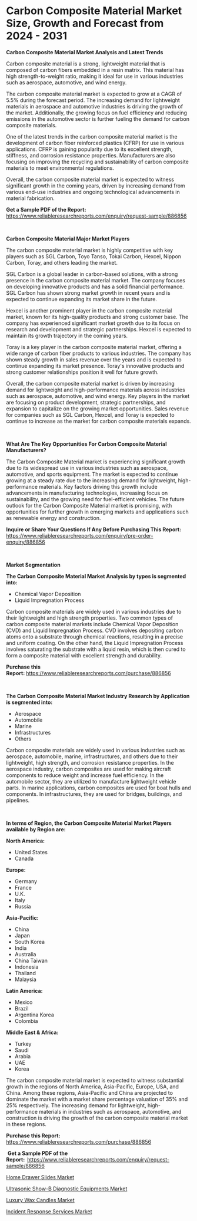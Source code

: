<p><h1>Carbon Composite Material Market Size, Growth and Forecast from 2024 - 2031</h1></p><p><strong>Carbon Composite Material Market Analysis and Latest Trends</strong></p>
<p><p>Carbon composite material is a strong, lightweight material that is composed of carbon fibers embedded in a resin matrix. This material has high strength-to-weight ratio, making it ideal for use in various industries such as aerospace, automotive, and wind energy.</p><p>The carbon composite material market is expected to grow at a CAGR of 5.5% during the forecast period. The increasing demand for lightweight materials in aerospace and automotive industries is driving the growth of the market. Additionally, the growing focus on fuel efficiency and reducing emissions in the automotive sector is further fueling the demand for carbon composite materials.</p><p>One of the latest trends in the carbon composite material market is the development of carbon fiber reinforced plastics (CFRP) for use in various applications. CFRP is gaining popularity due to its excellent strength, stiffness, and corrosion resistance properties. Manufacturers are also focusing on improving the recycling and sustainability of carbon composite materials to meet environmental regulations.</p><p>Overall, the carbon composite material market is expected to witness significant growth in the coming years, driven by increasing demand from various end-use industries and ongoing technological advancements in material fabrication.</p></p>
<p><strong>Get a Sample PDF of the Report:&nbsp;</strong> <a href="https://www.reliableresearchreports.com/enquiry/request-sample/886856">https://www.reliableresearchreports.com/enquiry/request-sample/886856</a></p>
<p>&nbsp;</p>
<p><strong>Carbon Composite Material Major Market Players</strong></p>
<p><p>The carbon composite material market is highly competitive with key players such as SGL Carbon, Toyo Tanso, Tokai Carbon, Hexcel, Nippon Carbon, Toray, and others leading the market. </p><p>SGL Carbon is a global leader in carbon-based solutions, with a strong presence in the carbon composite material market. The company focuses on developing innovative products and has a solid financial performance. SGL Carbon has shown strong market growth in recent years and is expected to continue expanding its market share in the future.</p><p>Hexcel is another prominent player in the carbon composite material market, known for its high-quality products and strong customer base. The company has experienced significant market growth due to its focus on research and development and strategic partnerships. Hexcel is expected to maintain its growth trajectory in the coming years.</p><p>Toray is a key player in the carbon composite material market, offering a wide range of carbon fiber products to various industries. The company has shown steady growth in sales revenue over the years and is expected to continue expanding its market presence. Toray's innovative products and strong customer relationships position it well for future growth.</p><p>Overall, the carbon composite material market is driven by increasing demand for lightweight and high-performance materials across industries such as aerospace, automotive, and wind energy. Key players in the market are focusing on product development, strategic partnerships, and expansion to capitalize on the growing market opportunities. Sales revenue for companies such as SGL Carbon, Hexcel, and Toray is expected to continue to increase as the market for carbon composite materials expands.</p></p>
<p>&nbsp;</p>
<p><strong>What Are The Key Opportunities For Carbon Composite Material Manufacturers?</strong></p>
<p><p>The Carbon Composite Material market is experiencing significant growth due to its widespread use in various industries such as aerospace, automotive, and sports equipment. The market is expected to continue growing at a steady rate due to the increasing demand for lightweight, high-performance materials. Key factors driving this growth include advancements in manufacturing technologies, increasing focus on sustainability, and the growing need for fuel-efficient vehicles. The future outlook for the Carbon Composite Material market is promising, with opportunities for further growth in emerging markets and applications such as renewable energy and construction.</p></p>
<p><strong>Inquire or Share Your Questions If Any Before Purchasing This Report:</strong> <a href="https://www.reliableresearchreports.com/enquiry/pre-order-enquiry/886856">https://www.reliableresearchreports.com/enquiry/pre-order-enquiry/886856</a></p>
<p>&nbsp;</p>
<p><strong>Market Segmentation</strong></p>
<p><strong>The Carbon Composite Material Market Analysis by types is segmented into:</strong></p>
<p><ul><li>Chemical Vapor Deposition</li><li>Liquid Impregnation Process</li></ul></p>
<p><p>Carbon composite materials are widely used in various industries due to their lightweight and high strength properties. Two common types of carbon composite material markets include Chemical Vapor Deposition (CVD) and Liquid Impregnation Process. CVD involves depositing carbon atoms onto a substrate through chemical reactions, resulting in a precise and uniform coating. On the other hand, the Liquid Impregnation Process involves saturating the substrate with a liquid resin, which is then cured to form a composite material with excellent strength and durability.</p></p>
<p><strong>Purchase this Report:&nbsp;</strong><a href="https://www.reliableresearchreports.com/purchase/886856">https://www.reliableresearchreports.com/purchase/886856</a></p>
<p>&nbsp;</p>
<p><strong>The Carbon Composite Material Market Industry Research by Application is segmented into:</strong></p>
<p><ul><li>Aerospace</li><li>Automobile</li><li>Marine</li><li>Infrastructures</li><li>Others</li></ul></p>
<p><p>Carbon composite materials are widely used in various industries such as aerospace, automobile, marine, infrastructures, and others due to their lightweight, high strength, and corrosion resistance properties. In the aerospace industry, carbon composites are used for making aircraft components to reduce weight and increase fuel efficiency. In the automobile sector, they are utilized to manufacture lightweight vehicle parts. In marine applications, carbon composites are used for boat hulls and components. In infrastructures, they are used for bridges, buildings, and pipelines.</p></p>
<p>&nbsp;</p>
<p><strong>In terms of Region, the Carbon Composite Material Market Players available by Region are:</strong></p>
<p>
    <p> <strong> North America: </strong>
        <ul>
            <li>United States</li>
            <li>Canada</li>
        </ul>
        </p> 
    <p> <strong> Europe: </strong>
        <ul>
            <li>Germany</li>
            <li>France</li>
            <li>U.K.</li>
            <li>Italy</li>
            <li>Russia</li>
        </ul>
        </p> 
    <p> <strong> Asia-Pacific: </strong>
        <ul>
            <li>China</li>
            <li>Japan</li>
            <li>South Korea</li>
            <li>India</li>
            <li>Australia</li>
            <li>China Taiwan</li>
            <li>Indonesia</li>
            <li>Thailand</li>
            <li>Malaysia</li>
        </ul>
        </p> 
    <p> <strong> Latin America: </strong>
        <ul>
            <li>Mexico</li>
            <li>Brazil</li>
            <li>Argentina Korea</li>
            <li>Colombia</li>
        </ul>
        </p> 
    <p> <strong> Middle East & Africa: </strong>
        <ul>
            <li>Turkey</li>
            <li>Saudi</li>
            <li>Arabia</li>
            <li>UAE</li>
            <li>Korea</li>
        </ul>
    </p>
    </p>
<p><p>The carbon composite material market is expected to witness substantial growth in the regions of North America, Asia-Pacific, Europe, USA, and China. Among these regions, Asia-Pacific and China are projected to dominate the market with a market share percentage valuation of 35% and 25% respectively. The increasing demand for lightweight, high-performance materials in industries such as aerospace, automotive, and construction is driving the growth of the carbon composite material market in these regions.</p></p>
<p><strong>Purchase this Report: </strong><a href="https://www.reliableresearchreports.com/purchase/886856">https://www.reliableresearchreports.com/purchase/886856</a></p>
<p>&nbsp;<strong>Get a Sample PDF of the Report:&nbsp;&nbsp;</strong><a href="https://www.reliableresearchreports.com/enquiry/request-sample/886856">https://www.reliableresearchreports.com/enquiry/request-sample/886856</a></p>
<p><strong></strong></p>
<p><p><a href="https://view.publitas.com/reportprime-1/home-drawer-slides-market-research-report-the-key-to-successful-business-strategy-forecasted-for-period-from-2023-2030/">Home Drawer Slides Market</a></p><p><a href="https://spotless-saver-8fd.notion.site/Ultrasonic-Show-B-Diagnostic-Equipments-Market-Size-Market-Trends-and-Growth-Outlook-forecasted-fo-c7ec58d46a764553b321a87b0975a067">Ultrasonic Show-B Diagnostic Equipments Market</a></p><p><a href="https://view.publitas.com/reportprime-1/luxury-wax-candles-market-insights-market-players-and-forecast-till-2030/">Luxury Wax Candles Market</a></p><p><a href="https://view.publitas.com/reportprime-1/incident-response-services-market-size-growth-and-forecast-from-2023-2030/">Incident Response Services Market</a></p></p>